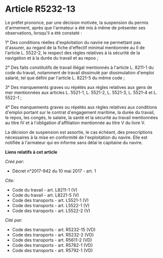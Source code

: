 # Article R5232-13

Le préfet prononce, par une décision motivée, la suspension du permis d'armement, après que l'armateur a été mis à même de
présenter ses observations, lorsqu'il a été constaté :

1° Des conditions réelles d'exploitation du navire ne permettant pas d'assurer, au regard de la fiche d'effectif minimal
mentionnée au II de l'article L. 5522-2, le respect des règles relatives à la sécurité de la navigation et à la durée du
travail et au repos ;

2° Des faits constitutifs de travail illégal mentionnés à l'article L. 8211-1 du code du travail, notamment de travail
dissimulé par dissimulation d'emploi salarié, tel que défini par l'article L. 8221-5 du même code ;

3° Des manquements graves ou répétés aux règles relatives aux gens de mer mentionnées aux articles L. 5521-1, L. 5521-2, L.
5521-3, L. 5521-4 et L. 5522-1 ;

4° Des manquements graves ou répétés aux règles relatives aux conditions d'emploi portant sur le contrat d'engagement
maritime, la durée du travail, le repos, les congés, le salaire, la santé et la sécurité au travail mentionnées au titre IV
et à l'obligation d'affiliation mentionnée au titre V du livre V.

La décision de suspension est assortie, le cas échéant, des prescriptions nécessaires à la mise en conformité de
l'exploitation du navire. Elle est notifiée à l'armateur qui en informe sans délai le capitaine du navire.

**Liens relatifs à cet article**

_Créé par_:

  - Décret n°2017-942 du 10 mai 2017 - art. 1

_Cite_:

  - Code du travail - art. L8211-1 (V)
  - Code du travail - art. L8221-5 (V)
  - Code des transports - art. L5521-1 (V)
  - Code des transports - art. L5522-1 (V)
  - Code des transports - art. L5522-2 (V)

_Cité par_:

  - Code des transports - art. R5232-15 (VD)
  - Code des transports - art. R5232-2 (VD)
  - Code des transports - art. R5611-2 (VD)
  - Code des transports - art. R5782-1 (VD)
  - Code des transports - art. R5792-1 (VD)
